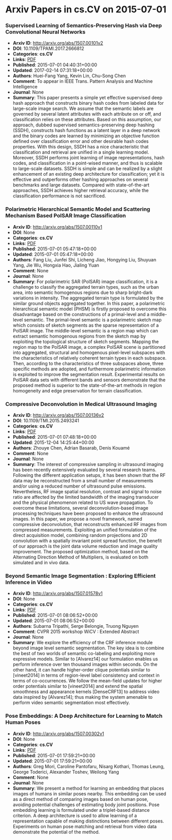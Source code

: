 # Arxiv Papers in cs.CV on 2015-07-01
### Supervised Learning of Semantics-Preserving Hash via Deep Convolutional Neural Networks
- **Arxiv ID**: http://arxiv.org/abs/1507.00101v2
- **DOI**: 10.1109/TPAMI.2017.2666812
- **Categories**: **cs.CV**
- **Links**: [PDF](http://arxiv.org/pdf/1507.00101v2)
- **Published**: 2015-07-01 04:40:31+00:00
- **Updated**: 2017-02-14 07:31:18+00:00
- **Authors**: Huei-Fang Yang, Kevin Lin, Chu-Song Chen
- **Comment**: To appear in IEEE Trans. Pattern Analysis and Machine Intelligence
- **Journal**: None
- **Summary**: This paper presents a simple yet effective supervised deep hash approach that constructs binary hash codes from labeled data for large-scale image search. We assume that the semantic labels are governed by several latent attributes with each attribute on or off, and classification relies on these attributes. Based on this assumption, our approach, dubbed supervised semantics-preserving deep hashing (SSDH), constructs hash functions as a latent layer in a deep network and the binary codes are learned by minimizing an objective function defined over classification error and other desirable hash codes properties. With this design, SSDH has a nice characteristic that classification and retrieval are unified in a single learning model. Moreover, SSDH performs joint learning of image representations, hash codes, and classification in a point-wised manner, and thus is scalable to large-scale datasets. SSDH is simple and can be realized by a slight enhancement of an existing deep architecture for classification; yet it is effective and outperforms other hashing approaches on several benchmarks and large datasets. Compared with state-of-the-art approaches, SSDH achieves higher retrieval accuracy, while the classification performance is not sacrificed.



### Polarimetric Hierarchical Semantic Model and Scattering Mechanism Based PolSAR Image Classification
- **Arxiv ID**: http://arxiv.org/abs/1507.00110v1
- **DOI**: None
- **Categories**: **cs.CV**
- **Links**: [PDF](http://arxiv.org/pdf/1507.00110v1)
- **Published**: 2015-07-01 05:47:18+00:00
- **Updated**: 2015-07-01 05:47:18+00:00
- **Authors**: Fang Liu, Junfei Shi, Licheng Jiao, Hongying Liu, Shuyuan Yang, Jie Wu, Hongxia Hao, Jialing Yuan
- **Comment**: None
- **Journal**: None
- **Summary**: For polarimetric SAR (PolSAR) image classification, it is a challenge to classify the aggregated terrain types, such as the urban area, into semantic homogenous regions due to sharp bright-dark variations in intensity. The aggregated terrain type is formulated by the similar ground objects aggregated together. In this paper, a polarimetric hierarchical semantic model (PHSM) is firstly proposed to overcome this disadvantage based on the constructions of a primal-level and a middle-level semantic. The primal-level semantic is a polarimetric sketch map which consists of sketch segments as the sparse representation of a PolSAR image. The middle-level semantic is a region map which can extract semantic homogenous regions from the sketch map by exploiting the topological structure of sketch segments. Mapping the region map to the PolSAR image, a complex PolSAR scene is partitioned into aggregated, structural and homogenous pixel-level subspaces with the characteristics of relatively coherent terrain types in each subspace. Then, according to the characteristics of three subspaces above, three specific methods are adopted, and furthermore polarimetric information is exploited to improve the segmentation result. Experimental results on PolSAR data sets with different bands and sensors demonstrate that the proposed method is superior to the state-of-the-art methods in region homogeneity and edge preservation for terrain classification.



### Compressive Deconvolution in Medical Ultrasound Imaging
- **Arxiv ID**: http://arxiv.org/abs/1507.00136v2
- **DOI**: 10.1109/TMI.2015.2493241
- **Categories**: **cs.CV**
- **Links**: [PDF](http://arxiv.org/pdf/1507.00136v2)
- **Published**: 2015-07-01 07:48:18+00:00
- **Updated**: 2015-12-04 14:25:44+00:00
- **Authors**: Zhouye Chen, Adrian Basarab, Denis Kouamé
- **Comment**: None
- **Journal**: None
- **Summary**: The interest of compressive sampling in ultrasound imaging has been recently extensively evaluated by several research teams. Following the different application setups, it has been shown that the RF data may be reconstructed from a small number of measurements and/or using a reduced number of ultrasound pulse emissions. Nevertheless, RF image spatial resolution, contrast and signal to noise ratio are affected by the limited bandwidth of the imaging transducer and the physical phenomenon related to US wave propagation. To overcome these limitations, several deconvolution-based image processing techniques have been proposed to enhance the ultrasound images. In this paper, we propose a novel framework, named compressive deconvolution, that reconstructs enhanced RF images from compressed measurements. Exploiting an unified formulation of the direct acquisition model, combining random projections and 2D convolution with a spatially invariant point spread function, the benefit of our approach is the joint data volume reduction and image quality improvement. The proposed optimization method, based on the Alternating Direction Method of Multipliers, is evaluated on both simulated and in vivo data.



### Beyond Semantic Image Segmentation : Exploring Efficient Inference in Video
- **Arxiv ID**: http://arxiv.org/abs/1507.01578v1
- **DOI**: None
- **Categories**: **cs.CV**
- **Links**: [PDF](http://arxiv.org/pdf/1507.01578v1)
- **Published**: 2015-07-01 08:06:52+00:00
- **Updated**: 2015-07-01 08:06:52+00:00
- **Authors**: Subarna Tripathi, Serge Belongie, Truong Nguyen
- **Comment**: CVPR 2015 workshop WiCV : Extended Abstract
- **Journal**: None
- **Summary**: We explore the efficiency of the CRF inference module beyond image level semantic segmentation. The key idea is to combine the best of two worlds of semantic co-labeling and exploiting more expressive models. Similar to [Alvarez14] our formulation enables us perform inference over ten thousand images within seconds. On the other hand, it can handle higher-order clique potentials similar to [vineet2014] in terms of region-level label consistency and context in terms of co-occurrences. We follow the mean-field updates for higher order potentials similar to [vineet2014] and extend the spatial smoothness and appearance kernels [DenseCRF13] to address video data inspired by [Alvarez14]; thus making the system amenable to perform video semantic segmentation most effectively.



### Pose Embeddings: A Deep Architecture for Learning to Match Human Poses
- **Arxiv ID**: http://arxiv.org/abs/1507.00302v1
- **DOI**: None
- **Categories**: **cs.CV**
- **Links**: [PDF](http://arxiv.org/pdf/1507.00302v1)
- **Published**: 2015-07-01 17:59:21+00:00
- **Updated**: 2015-07-01 17:59:21+00:00
- **Authors**: Greg Mori, Caroline Pantofaru, Nisarg Kothari, Thomas Leung, George Toderici, Alexander Toshev, Weilong Yang
- **Comment**: None
- **Journal**: None
- **Summary**: We present a method for learning an embedding that places images of humans in similar poses nearby. This embedding can be used as a direct method of comparing images based on human pose, avoiding potential challenges of estimating body joint positions. Pose embedding learning is formulated under a triplet-based distance criterion. A deep architecture is used to allow learning of a representation capable of making distinctions between different poses. Experiments on human pose matching and retrieval from video data demonstrate the potential of the method.



